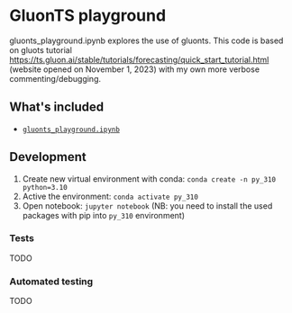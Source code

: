 # GluonTS playground 

gluonts_playground.ipynb explores the use of gluonts. This code is
based on gluots tutorial
https://ts.gluon.ai/stable/tutorials/forecasting/quick_start_tutorial.html
 (website opened on November 1, 2023) with my own more verbose
commenting/debugging.


## What's included

- [`gluonts_playground.ipynb`](./gluonts_playground.ipynb)

## Development

1. Create new virtual environment with conda: `conda create -n py_310 python=3.10`
2. Active the environment: `conda activate py_310`
3. Open notebook: `jupyter notebook` (NB: you need to install the used
packages with pip into `py_310` environment)


### Tests

TODO

### Automated testing

TODO
